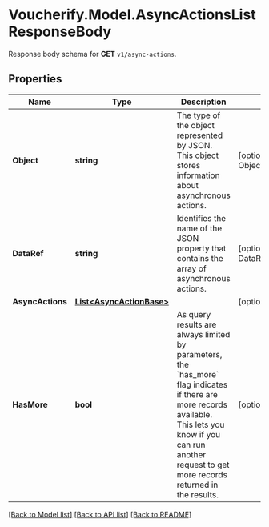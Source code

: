 # Voucherify.Model.AsyncActionsListResponseBody
Response body schema for **GET** `v1/async-actions`.

## Properties

Name | Type | Description | Notes
------------ | ------------- | ------------- | -------------
**Object** | **string** | The type of the object represented by JSON. This object stores information about asynchronous actions. | [optional] [default to ObjectEnum.List]
**DataRef** | **string** | Identifies the name of the JSON property that contains the array of asynchronous actions. | [optional] [default to DataRefEnum.AsyncActions]
**AsyncActions** | [**List&lt;AsyncActionBase&gt;**](AsyncActionBase.md) |  | [optional] 
**HasMore** | **bool** | As query results are always limited by parameters, the &#x60;has_more&#x60; flag indicates if there are more records available. This lets you know if you can run another request to get more records returned in the results. | [optional] 

[[Back to Model list]](../../README.md#documentation-for-models) [[Back to API list]](../../README.md#documentation-for-api-endpoints) [[Back to README]](../../README.md)

